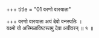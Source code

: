 +++
title = "01 वरणो वारयाता"

+++
वरणो वारयाता अयं देवो वनस्पतिः ।  
यक्ष्मो यो अस्मिन्नाविष्टस्तमु देवा अवीवरन् ॥ १ ॥